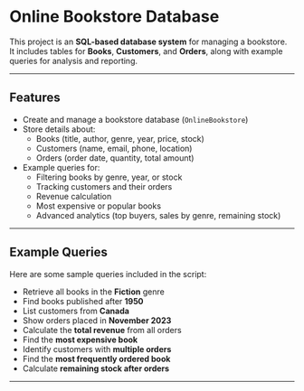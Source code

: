 # Online Bookstore Database

This project is an **SQL-based database system** for managing a bookstore.  
It includes tables for **Books**, **Customers**, and **Orders**, along with example queries for analysis and reporting.

---

## Features
- Create and manage a bookstore database (`OnlineBookstore`)
- Store details about:
  - Books (title, author, genre, year, price, stock)
  - Customers (name, email, phone, location)
  - Orders (order date, quantity, total amount)
- Example queries for:
  - Filtering books by genre, year, or stock
  - Tracking customers and their orders
  - Revenue calculation
  - Most expensive or popular books
  - Advanced analytics (top buyers, sales by genre, remaining stock)

---

## Example Queries
Here are some sample queries included in the script:

- Retrieve all books in the **Fiction** genre  
- Find books published after **1950**  
- List customers from **Canada**  
- Show orders placed in **November 2023**  
- Calculate the **total revenue** from all orders  
- Find the **most expensive book**  
- Identify customers with **multiple orders**  
- Find the **most frequently ordered book**  
- Calculate **remaining stock after orders**

---
